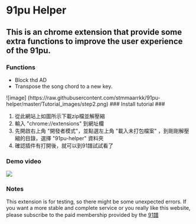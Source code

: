 91pu Helper
===
This is an chrome extension that provide some extra functions to improve the user experience of the 91pu.
---
### Functions ###
<ul>
  <li> Block thd AD
  <li> Transpose the song chord to a new key.
</ul>
![image] (https://raw.githubusercontent.com/stmmaarrkk/91pu-helper/master/Tutorial_images/step2.png)
### Install tutorial ###
<ol type="1">
  <li> 從此網站上如圖所示下載zip檔並解壓縮  
  <li> 輸入 "chrome://extensions" 到網址欄
  <li> 先開啟右上角 "開發者模式"，並點選左上角 "載入未打包檔案" ，到剛剛解壓縮的目錄，選擇 "91pu-helper" 資料夾  
  <li> 確認插件有打開後，就可以到91譜試試看了  
</ol>

### Demo video ###
[![](http://img.youtube.com/vi/9N2NWOYvnhg/0.jpg)](http://www.youtube.com/watch?v=9N2NWOYvnhg "Demo Video")
### Notes ###
This extension is for testing, so there might be some unexpected errors. If you want a more stable and complete service or you really like this website, please subscribe to the paid membership provided by the [91譜](href="https://www.91pu.com.tw")

